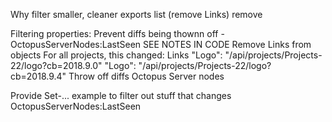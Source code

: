 
Why filter
  smaller, cleaner exports list (remove Links)
  remove 

Filtering properties:
  Prevent diffs being thownn off - OctopusServerNodes:LastSeen
    SEE NOTES IN CODE
  Remove Links from objects 
  For all projects, this changed:
   Links
    "Logo": "/api/projects/Projects-22/logo?cb=2018.9.0"
    "Logo": "/api/projects/Projects-22/logo?cb=2018.9.4"
    Throw off diffs
      Octopus Server nodes


  Provide Set-... example to filter out stuff that changes
    OctopusServerNodes:LastSeen
